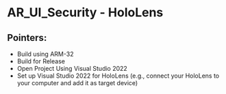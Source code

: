 # AR_UI_Security - HoloLens

## Pointers:
* Build using ARM-32
* Build for Release
* Open Project Using Visual Studio 2022
* Set up Visual Studio 2022 for HoloLens (e.g., connect your HoloLens to your computer and add it as target device)
